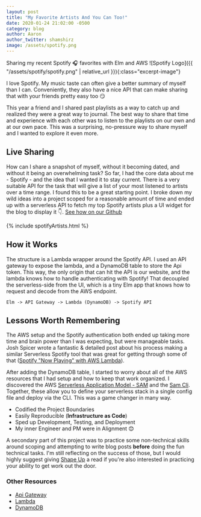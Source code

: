 ```yaml
---
layout: post
title: "My Favorite Artists And You Can Too!"
date: 2020-01-24 21:02:00 -0500
category: blog
author: Aaron
author_twitter: shamshirz
image: /assets/spotify.png
---
```


Sharing my recent Spotify 🎧 favorites with Elm and AWS
![Spotify Logo]({{ "/assets/spotify/spotify.png" | relative_url }}){:class="excerpt-image"}


<!--more-->
I love Spotify. My music taste can often give a better summary of myself than I can. Conveniently, they also have a nice API that can make sharing that with your friends pretty easy too 😏

This year a friend and I shared past playlists as a way to catch up and realized they were a great way to journal. The best way to share that time and experience with each other was to listen to the playlists on our own and at our own pace. This was a surprising, no-pressure way to share myself and I wanted to explore it even more.

## Live Sharing

How can I share a snapshot of myself, without it becoming dated, and without it being an overwhelming task? So far, I had the core data about me - Spotify - and the idea that I wanted it to stay current. There is a very suitable API for the task that will give a list of your most listened to artists over a time range. I found this to be a great starting point. I broke down my wild ideas into a project scoped for a reasonable amount of time and ended up with a serverless API to fetch my top Spotify artists plus a UI widget for the blog to display it 👇. [See how on our Github](https://github.com/SylverStudios/spotify-highlights)

{% include spotifyArtists.html %}


## How it Works

The structure is a Lambda wrapper around the Spotify API. I used an API gateway to expose the lambda, and a DynamoDB table to store the Api token. This way, the only origin that can hit the API is our website, and the lambda knows how to handle authenticating with Spotify! That decoupled the serverless-side from the UI, which is a tiny Elm app that knows how to request and decode from the AWS endpoint.

`Elm -> API Gateway -> Lambda (DynamoDB) -> Spotify API`

## Lessons Worth Remembering

The AWS setup and the Spotify authentication both ended up taking more time and brain power than I was expecting, but were manageable tasks. Josh Spicer wrote a fantastic & detailed post about his process making a similar Serverless Spotify tool that was great for getting through some of that ([Spotify "Now Playing" with AWS Lambda](https://joshspicer.com/spotify-now-playing)).

After adding the DynamoDB table, I started to worry about all of the AWS resources that I had setup and how to keep that work organized. I discovered the AWS [Serverless Application Model - SAM](https://aws.amazon.com/serverless/sam/) and the [Sam Cli](https://github.com/awslabs/aws-sam-cli). Together, these allow you to define your serverless stack in a single config file and deploy via the CLI. This was a game changer in many way.


* Codified the Project Boundaries
* Easily Reproducible (**Infrastructure as Code**)
* Sped up Development, Testing, and Deployment
* My inner Engineer and PM were in Alignment 😊

A secondary part of this project was to practice some non-technical skills around scoping and attempting to write blog posts __before__ doing the fun technical tasks. I'm still reflecting on the success of those, but I would highly suggest giving [Shape Up](https://basecamp.com/shapeup/1.1-chapter-02) a read if you're also interested in practicing your ability to get work out the door.


### Other Resources

* [Api Gateway](https://aws.amazon.com/api-gateway/)
* [Lambda](https://aws.amazon.com/lambda/)
* [DynamoDB](https://aws.amazon.com/dynamodb/)